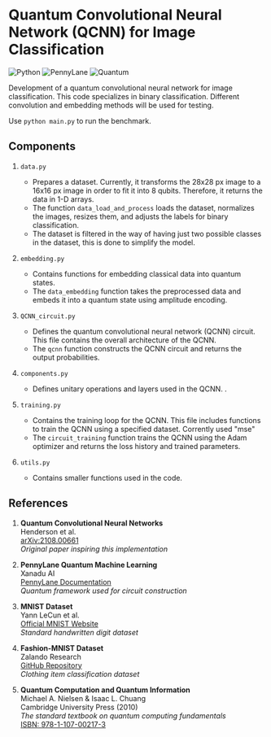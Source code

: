 # Quantum Convolutional Neural Network (QCNN) for Image Classification

<img src="https://img.shields.io/badge/Python-3.8%2B-blue" alt="Python"> <img src="https://img.shields.io/badge/Framework-PennyLane-blueviolet" alt="PennyLane"> <img src="https://img.shields.io/badge/Quantum-QCNN-success" alt="Quantum">

Development of a quantum convolutional neural network for image classification. This code specializes in binary classification. Different convolution and embedding methods will be used for testing.  

Use `python main.py` to run the benchmark.

## Components
1. `data.py` 
   - Prepares a dataset. Currently, it transforms the 28x28 px image to a 16x16 px image in order to fit it into 8 qubits. Therefore, it returns the data in 1-D arrays.
   - The function `data_load_and_process` loads the dataset, normalizes the images, resizes them, and adjusts the labels for binary classification.
   - The dataset is filtered in the way of having just two possible classes in the dataset, this is done to simplify the model.

2. `embedding.py`
   - Contains functions for embedding classical data into quantum states.
   - The `data_embedding` function takes the preprocessed data and embeds it into a quantum state using amplitude encoding. 

3. `QCNN_circuit.py`
   - Defines the quantum convolutional neural network (QCNN) circuit. This file contains the overall architecture of the QCNN.
   - The `qcnn` function constructs the QCNN circuit and returns the output probabilities.

5. `components.py`
   - Defines  unitary operations and layers used in the QCNN. .

6. `training.py`
   - Contains the training loop for the QCNN. This file includes functions to train the QCNN using a specified dataset. Corrently used "mse"
   - The `circuit_training` function trains the QCNN using the Adam optimizer and returns the loss history and trained parameters.

7. `utils.py`
   - Contains smaller functions used in the code.

## References

1. **Quantum Convolutional Neural Networks**  
   Henderson et al.  
   [arXiv:2108.00661](https://arxiv.org/abs/2108.00661)  
   *Original paper inspiring this implementation*

2. **PennyLane Quantum Machine Learning**  
   Xanadu AI  
   [PennyLane Documentation](https://pennylane.ai/)  
   *Quantum framework used for circuit construction*

3. **MNIST Dataset**  
   Yann LeCun et al.  
   [Official MNIST Website](http://yann.lecun.com/exdb/mnist/)  
   *Standard handwritten digit dataset*

4. **Fashion-MNIST Dataset**  
   Zalando Research  
   [GitHub Repository](https://github.com/zalandoresearch/fashion-mnist)  
   *Clothing item classification dataset*

5.  **Quantum Computation and Quantum Information**  
   Michael A. Nielsen & Isaac L. Chuang  
   Cambridge University Press (2010)  
   *The standard textbook on quantum computing fundamentals*  
   [ISBN: 978-1-107-00217-3](https://doi.org/10.1017/CBO9780511976667)

